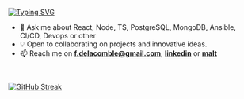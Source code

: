 
<p align="left">
  <a href="https://github.com/drkostas">
    <img src="https://readme-typing-svg.demolab.com/?font=Fira+Code&duration=2000&pause=1000&center=false&repeat=true&multiline=true&width=550&height=80&lines=Florian+De%20la%20comble;Freelance+Software+Engineer;Fullstack+%7C+Typescript+%7C+Databases+%7C+Infra" alt="Typing SVG" />
</a>
</p>

* 💬 Ask me about React, Node, TS, PostgreSQL, MongoDB, Ansible, CI/CD, Devops or other
* 💡 Open to collaborating on projects and innovative ideas. 
* 📫 Reach me on <strong><a href="mailto:f.delacomble@gmail.com">f.delacomble@gmail.com</a></strong>, **[linkedin](https://www.linkedin.com/in/florian-de-la-comble-5aa95895/)** or **[malt](https://www.malt.fr/profile/floriandelacomble)**

<br />

[![GitHub Streak](https://streak-stats.demolab.com?user=flodlc&theme=dark&hide_border=true&date_format=j%20M%5B%20Y%5D&fire=7D7CFF&ring=7D7CFF&currStreakLabel=7D7CFF)](https://git.io/streak-stats)

